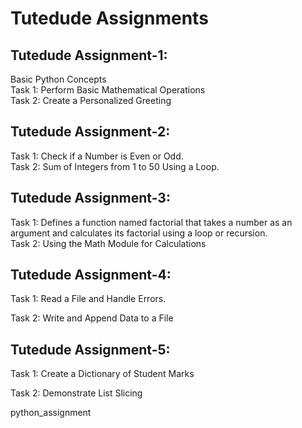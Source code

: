 # Tutedude Assignments
## Tutedude Assignment-1:
Basic Python Concepts</br>
Task 1: Perform Basic Mathematical Operations</br>
Task 2: Create a Personalized Greeting</br>

## Tutedude Assignment-2:
Task 1: Check if a Number is Even or Odd. </br>
Task 2: Sum of Integers from 1 to 50 Using a Loop.</br>

## Tutedude Assignment-3:
Task 1: Defines a function named factorial that takes a number as an argument  and calculates its factorial using a loop or recursion.</br>
Task 2: Using the Math Module for Calculations</br>

## Tutedude Assignment-4:

Task 1: Read a File and Handle Errors. </br>

Task 2: Write and Append Data to a File  </br>


## Tutedude Assignment-5:
Task 1: Create a Dictionary of Student Marks</br>

Task 2: Demonstrate List Slicing  </br>


 python_assignment
